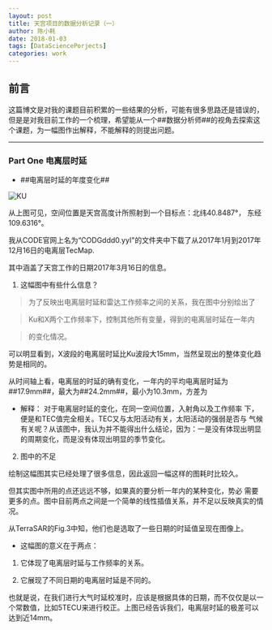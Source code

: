 ```yaml
---
layout: post
title: 天宫项目的数据分析记录（一）
author: 陈小耗
date: 2018-01-03
tags: [DataSciencePorjects]
categories: work
---
```


## 前言

这篇博文是对我的课题目前积累的一些结果的分析，可能有很多思路还是错误的，但是是对我目前工作的一个梳理，希望能从一个##数据分析师##的视角去探索这个课题，为一幅图作出解释，不能解释的则提出问题。

***

### Part One 电离层时延

- ##电离层时延的年度变化##

![KU]({{site.baseurl}}/assets/img/TG/Iono/ID_year)

从上图可见，空间位置是天宫高度计所照射到一个目标点：北纬40.8487°，
东经109.6316°。

我从CODE官网上名为“CODGddd0.yyI"的文件夹中下载了从2017年1月到2017年12月16日的电离层TecMap.

其中涵盖了天宫工作的日期2017年3月16日的信息。

1. 这幅图中有些什么信息？

> 为了反映出电离层时延和雷达工作频率之间的关系，我在图中分别绘出了

> Ku和X两个工作频率下，控制其他所有变量，得到的电离层时延在一年内

> 的变化情况。

可以明显看到，X波段的电离层时延比Ku波段大15mm，当然呈现出的整体变化趋势是相同的。

从时间轴上看，电离层的时延的确有变化，一年内的平均电离层时延为##17.9mm##，最大为##24.2mm##，最小为10.3mm，方差为

- 解释： 对于电离层时延的变化，在同一空间位置，入射角以及工作频率
下，便是和TEC值完全相关。TEC又与太阳活动有关，太阳活动的强弱是否与
气候有关呢？从该图中，我认为并不能得出什么结论，因为：一是没有体现出明显的周期变化，而是没有体现出明显的季节变化。

2. 图中的不足

绘制这幅图其实已经处理了很多信息，因此返回一幅这样的图耗时比较久。

但其实图中所用的点还远远不够，如果真的要分析一年内的某种变化，势必
需要更多的点。图中目前两点之间是一个简单的线性插值关系，并不足以反映真实的情况。

从TerraSAR的Fig.3中知，他们也是选取了一些日期的时延值呈现在图像上。

- 这幅图的意义在于两点：

1. 它体现了电离层时延与工作频率的关系。

2. 它展现了不同日期的电离层时延是不同的。

也就是说，在我们进行大气时延校准时，应该是根据具体的日期，而不仅仅是以一个常数值，比如5TECU来进行校正。上图已经告诉我们，电离层时延的极差可以达到近14mm。





